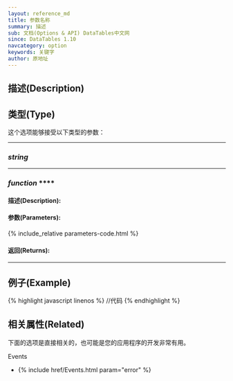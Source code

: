 ```yaml
---
layout: reference_md
title: 参数名称
summary: 描述
sub: 文档(Options & API) DataTables中文网
since: DataTables 1.10
navcategory: option
keywords: 关键字
author: 原地址
---
```


## 描述(Description)



## 类型(Type)
这个选项能够接受以下类型的参数：

---

### _string_


---
    
### _function_ ****   

#### 描述(Description):

     
#### 参数(Parameters):
{% include_relative parameters-code.html %}

#### 返回(Returns):

--- 
    
## 例子(Example)


{% highlight javascript linenos %}
//代码
{% endhighlight %}



## 相关属性(Related)
下面的选项是直接相关的，也可能是您的应用程序的开发非常有用。

Events

- {% include href/Events.html param="error" %}

